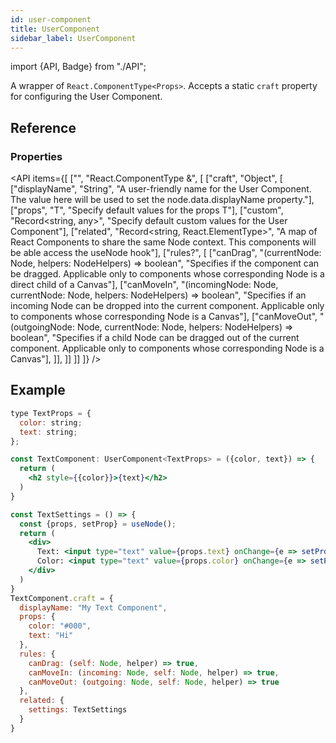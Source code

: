 ```yaml
---
id: user-component
title: UserComponent
sidebar_label: UserComponent
---
```


import {API, Badge} from "./API";

<Badge type="type" />

A wrapper of `React.ComponentType<Props>`. Accepts a static `craft` property for configuring the User Component.


## Reference
### Properties
<API items={[
  ["", "React.ComponentType<T> &", [
    ["craft", "Object", [
      ["displayName", "String", "A user-friendly name for the User Component. The value here will be used to set the node.data.displayName property."],
      ["props", "T", "Specify default values for the props T"],
      ["custom", "Record<string, any>", "Specify default custom values for the User Component"],
      ["related", "Record<string, React.ElementType>", "A map of React Components to share the same Node context. This components will be able access the useNode hook"],
      ["rules?", [
          ["canDrag", "(currentNode: Node, helpers: NodeHelpers) => boolean", "Specifies if the component can be dragged. Applicable only to components whose corresponding Node is a direct child of a Canvas"],
          ["canMoveIn", "(incomingNode: Node, currentNode: Node, helpers: NodeHelpers) => boolean", "Specifies if an incoming Node can be dropped into the current component. Applicable only to components whose corresponding Node is a Canvas"],
          ["canMoveOut", "(outgoingNode: Node, currentNode: Node, helpers: NodeHelpers) => boolean", "Specifies if a child Node can be dragged out of the current component. Applicable only to components whose corresponding Node is a Canvas"],
      ]],
    ]]
  ]]
]} />


## Example
```jsx
type TextProps = {
  color: string;
  text: string;
};

const TextComponent: UserComponent<TextProps> = ({color, text}) => {
  return (
    <h2 style={{color}}>{text}</h2>
  )
}

const TextSettings = () => {
  const {props, setProp} = useNode();
  return (
    <div>
      Text: <input type="text" value={props.text} onChange={e => setProp(props => props.text = e.target.value) }/>
      Color: <input type="text" value={props.color} onChange={e => setProp(props => props.color = e.target.value) }/>
    </div>
  )
}
TextComponent.craft = {
  displayName: "My Text Component",
  props: {
    color: "#000",
    text: "Hi"
  },
  rules: {
    canDrag: (self: Node, helper) => true,
    canMoveIn: (incoming: Node, self: Node, helper) => true,
    canMoveOut: (outgoing: Node, self: Node, helper) => true
  },
  related: {
    settings: TextSettings
  }
}
```

